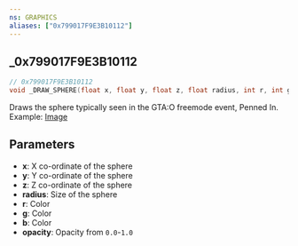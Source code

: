 ```yaml
---
ns: GRAPHICS
aliases: ["0x799017F9E3B10112"]
---
```

## _0x799017F9E3B10112

```c
// 0x799017F9E3B10112
void _DRAW_SPHERE(float x, float y, float z, float radius, int r, int g, int b, float opacity);
```
Draws the sphere typically seen in the GTA:O freemode event, Penned In. Example: [Image](https://images.illusivetea.me/6654p9.png)

## Parameters
* **x**: X co-ordinate of the sphere
* **y**: Y co-ordinate of the sphere
* **z**: Z co-ordinate of the sphere
* **radius**: Size of the sphere
* **r**: Color
* **g**: Color
* **b**: Color
* **opacity**: Opacity from `0.0`-`1.0`

